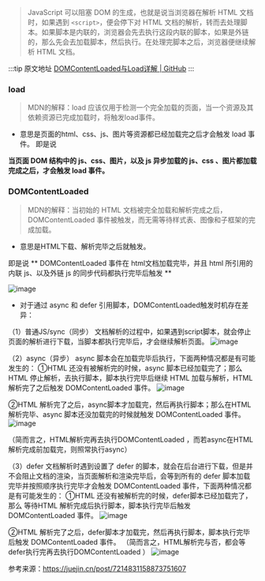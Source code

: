 > JavaScript 可以阻塞 DOM 的生成，也就是说当浏览器在解析 HTML 文档时，如果遇到 `<script>`，便会停下对 HTML 文档的解析，转而去处理脚本。如果脚本是内联的，浏览器会先去执行这段内联的脚本，如果是外链的，那么先会去加载脚本，然后执行。在处理完脚本之后，浏览器便继续解析 HTML 文档。

  :::tip 原文地址
  [DOMContentLoaded与Load详解 | GitHub](https://github.com/jynba/jynba.github.io/issues/30)
  :::
  
### load

> MDN的解释：load 应该仅用于检测一个完全加载的页面，当一个资源及其依赖资源已完成加载时，将触发load事件。

* 意思是页面的html、css、js、图片等资源都已经加载完之后才会触发 load 事件。
即是说

**当页面 DOM 结构中的 js、css、图片，以及 js 异步加载的 js、css 、图片都加载完成之后，才会触发 load 事件。**

### DOMContentLoaded

> MDN的解释：当初始的 HTML 文档被完全加载和解析完成之后，DOMContentLoaded 事件被触发，而无需等待样式表、图像和子框架的完成加载。

* 意思是HTML下载、解析完毕之后就触发。

即是说
** DOMContentLoaded 事件在 html文档加载完毕，并且 html 所引用的内联 js、以及外链 js 的同步代码都执行完毕后触发 **

![image](https://github.com/jynba/jynba.github.io/assets/75623303/691a6c79-06c1-4327-8642-25bae9fa0bad)

- 对于通过 async 和 defer 引用脚本，DOMContentLoaded触发时机存在差异：

（1）普通JS/sync（同步）
文档解析的过程中，如果遇到script脚本，就会停止页面的解析进行下载，当脚本都执行完毕后，才会继续解析页面。
![image](https://github.com/jynba/jynba.github.io/assets/75623303/e7ddff6c-7b6b-4dfa-aea1-b75ad4d7cd5d)

（2）async（异步）
async 脚本会在加载完毕后执行，下面两种情况都是有可能发生的：
①HTML 还没有被解析完的时候，async 脚本已经加载完了；那么 HTML 停止解析，去执行脚本，脚本执行完毕后继续 HTML 加载与解析，HTML 解析完了之后触发 DOMContentLoaded 事件。
![image](https://github.com/jynba/jynba.github.io/assets/75623303/50458362-02ed-45bc-b3fc-d6ae677ab36f)

②HTML 解析完了之后，async脚本才加载完，然后再执行脚本；那么在HTML解析完毕、async 脚本还没加载完的时候就触发 DOMContentLoaded 事件。
![image](https://github.com/jynba/jynba.github.io/assets/75623303/c8d2d839-1e7a-4b56-9306-ef9201ae1ad1)

（简而言之，HTML解析完再去执行DOMContentLoaded ，而若async在HTML解析完成前加载完，则照常执行async）

（3）defer
文档解析时遇到设置了 defer 的脚本，就会在后台进行下载，但是并不会阻止文档的渲染，当页面解析和渲染完毕后，会等到所有的 defer 脚本加载完毕并按照顺序执行完毕才会触发 DOMContentLoaded 事件，下面两种情况都是有可能发生的：
①HTML 还没有被解析完的时候，defer脚本已经加载完了，那么 等待HTML 解析完成后执行脚本，脚本执行完毕后触发 DOMContentLoaded 事件。
![image](https://github.com/jynba/jynba.github.io/assets/75623303/f7b77266-eddf-46d3-a2a6-ce920b5ce6b1)

②HTML 解析完了之后，defer脚本才加载完，然后再执行脚本，脚本执行完毕后触发 DOMContentLoaded 事件。
（简而言之，HTML解析完与否，都会等defer执行完再去执行DOMContentLoaded ）
![image](https://github.com/jynba/jynba.github.io/assets/75623303/05ab2d94-5ce1-47b4-b8e0-94000cf0ee49)

参考来源：https://juejin.cn/post/7214831158873751607